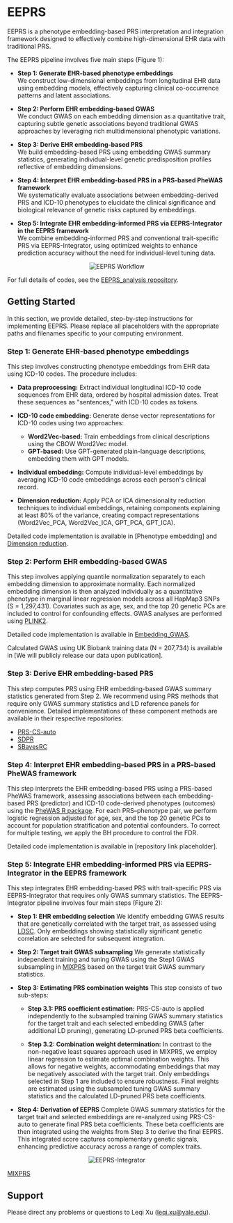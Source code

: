 # EEPRS
EEPRS is a phenotype embedding-based PRS interpretation and integration framework designed to effectively combine high-dimensional EHR data with traditional PRS.

The EEPRS pipeline involves five main steps (Figure 1):

* **Step 1: Generate EHR-based phenotype embeddings**  
  We construct low-dimensional embeddings from longitudinal EHR data using embedding models, effectively capturing clinical co-occurrence patterns and latent associations.

* **Step 2: Perform EHR embedding-based GWAS**  
  We conduct GWAS on each embedding dimension as a quantitative trait, capturing subtle genetic associations beyond traditional GWAS approaches by leveraging rich multidimensional phenotypic variations.

* **Step 3: Derive EHR embedding-based PRS**  
  We build embedding-based PRS using embedding GWAS summary statistics, generating individual-level genetic predisposition profiles reflective of embedding dimensions.

* **Step 4: Interpret EHR embedding-based PRS in a PRS-based PheWAS framework**  
  We systematically evaluate associations between embedding-derived PRS and ICD-10 phenotypes to elucidate the clinical significance and biological relevance of genetic risks captured by embeddings.

* **Step 5: Integrate EHR embedding-informed PRS via EEPRS-Integrator in the EEPRS framework**  
  We combine embedding-informed PRS and conventional trait-specific PRS via EEPRS-Integrator, using optimized weights to enhance prediction accuracy without the need for individual-level tuning data.

<p align="center">
  <img src="https://github.com/user-attachments/files/20981292/Figure1.pdf" alt="EEPRS Workflow"/>
</p>

For full details of codes, see the [EEPRS_analysis repository](https://github.com/LeqiXu/EEPRS_analysis).

## Getting Started
In this section, we provide detailed, step-by-step instructions for implementing EEPRS. Please replace all placeholders with the appropriate paths and filenames specific to your computing environment.

### Step 1: Generate EHR-based phenotype embeddings
This step involves constructing phenotype embeddings from EHR data using ICD-10 codes. The procedure includes:

* **Data preprocessing:** Extract individual longitudinal ICD-10 code sequences from EHR data, ordered by hospital admission dates. Treat these sequences as "sentences," with ICD-10 codes as tokens.

* **ICD-10 code embedding:** Generate dense vector representations for ICD-10 codes using two approaches:

  * **Word2Vec-based:** Train embeddings from clinical descriptions using the CBOW Word2Vec model.
  * **GPT-based:** Use GPT-generated plain-language descriptions, embedding them with GPT models.

* **Individual embedding:** Compute individual-level embeddings by averaging ICD-10 code embeddings across each person's clinical record.

* **Dimension reduction:** Apply PCA or ICA dimensionality reduction techniques to individual embeddings, retaining components explaining at least 80% of the variance, creating compact representations (Word2Vec\_PCA, Word2Vec\_ICA, GPT\_PCA, GPT\_ICA).

Detailed code implementation is available in [Phenotype embedding] and [Dimension reduction](https://github.com/LeqiXu/EEPRS_analysis/tree/main/1.%20Data_prepare/1.2%20Embedding_GWAS).

### Step 2: Perform EHR embedding-based GWAS
This step involves applying quantile normalization separately to each embedding dimension to approximate normality. Each normalized embedding dimension is then analyzed individually as a quantitative phenotype in marginal linear regression models across all HapMap3 SNPs (S = 1,297,431). Covariates such as age, sex, and the top 20 genetic PCs are included to control for confounding effects. GWAS analyses are performed using [PLINK2](https://www.cog-genomics.org/plink/2.0/).

Detailed code implementation is available in [Embedding_GWAS](https://github.com/LeqiXu/EEPRS_analysis/tree/main/1.%20Data_prepare/1.2%20Embedding_GWAS).

Calculated GWAS using UK Biobank training data (N = 207,734) is available in [We will publicly release our data upon publication].

### Step 3: Derive EHR embedding-based PRS
This step computes PRS using EHR embedding-based GWAS summary statistics generated from Step 2. We recommend using PRS methods that require only GWAS summary statistics and LD reference panels for convenience. Detailed implementations of these component methods are available in their respective repositories:

* [PRS-CS-auto](https://github.com/getian107/PRScs)
* [SDPR](https://github.com/eldronzhou/SDPRX)
* [SBayesRC](https://github.com/zhilizheng/SBayesRC)

### Step 4: Interpret EHR embedding-based PRS in a PRS-based PheWAS framework
This step interprets the EHR embedding-based PRS using a PRS-based PheWAS framework, assessing associations between each embedding-based PRS (predictor) and ICD-10 code-derived phenotypes (outcomes) using the [PheWAS R package](https://github.com/PheWAS/PheWAS). For each PRS–phenotype pair, we perform logistic regression adjusted for age, sex, and the top 20 genetic PCs to account for population stratification and potential confounders. To correct for multiple testing, we apply the BH procedure to control the FDR.

Detailed code implementation is available in \[repository link placeholder].

### Step 5: Integrate EHR embedding-informed PRS via EEPRS-Integrator in the EEPRS framework
This step integrates EHR embedding-based PRS with trait-specific PRS via EEPRS-Integrator that requires only GWAS summary statistics. The EEPRS-Integrator pipeline involves four main steps (Figure 2):

* **Step 1: EHR embedding selection**
  We identify embedding GWAS results that are genetically correlated with the target trait, as assessed using [LDSC](https://github.com/bulik/ldsc). Only embeddings showing statistically significant genetic correlation are selected for subsequent integration.

* **Step 2: Target trait GWAS subsampling**
  We generate statistically independent training and tuning GWAS using the Step1 GWAS subsampling in [MIXPRS](https://github.com/LeqiXu/MIXPRS) based on the target trait GWAS summary statistics.

* **Step 3: Estimating PRS combination weights**
  This step consists of two sub-steps:

  * **Step 3.1: PRS coefficient estimation:**
    PRS-CS-auto is applied independently to the subsampled training GWAS summary statistics for the target trait and each selected embedding GWAS (after additional LD pruning), generating LD-pruned PRS beta coefficients.

  * **Step 3.2: Combination weight determination:**
    In contrast to the non-negative least squares approach used in MIXPRS, we employ linear regression to estimate optimal combination weights. This allows for negative weights, accommodating embeddings that may be negatively associated with the target trait. Only embeddings selected in Step 1 are included to ensure robustness. Final weights are estimated using the subsampled tuning GWAS summary statistics and the calculated LD-pruned PRS beta coefficients.

* **Step 4: Derivation of EEPRS**
  Complete GWAS summary statistics for the target trait and selected embeddings are re-analyzed using PRS-CS-auto to generate final PRS beta coefficients. These beta coefficients are then integrated using the weights from Step 3 to derive the final EEPRS. This integrated score captures complementary genetic signals, enhancing predictive accuracy across a range of complex traits.

<p align="center">
  <img src="https://github.com/user-attachments/files/20983094/FigureS1.pdf" alt="EEPRS-Integrator"/>
</p>

[MIXPRS](https://github.com/LeqiXu/MIXPRS)

## Support
Please direct any problems or questions to Leqi Xu ([leqi.xu@yale.edu](mailto:leqi.xu@yale.edu)).
